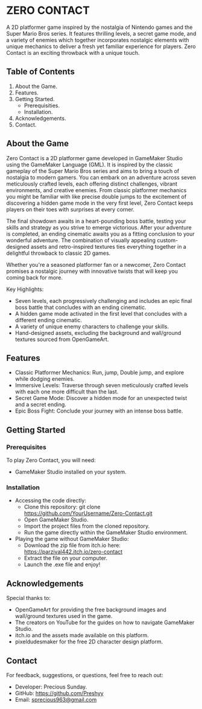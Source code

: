 # ZERO CONTACT

A 2D platformer game inspired by the nostalgia of Nintendo games and the Super Mario Bros series. It features thrilling levels, a secret game mode, and a variety of enemies which together incorporates nostalgic elements with unique mechanics to deliver a fresh yet familiar experience for players. Zero Contact is an exciting throwback with a unique touch. 

## Table of Contents
1. About the Game.
2. Features.
3. Getting Started.
   - Prerequisities.
   - Installation.
4. Acknowledgements.
5. Contact.

## About the Game

Zero Contact is a 2D platformer game developed in GameMaker Studio using the GameMaker Language (GML). It is inspired by the classic gameplay of the Super Mario Bros series and aims to bring a touch of nostalgia to modern gamers. You can embark on an adventure across seven meticulously crafted levels, each offering distinct challenges, vibrant environments, and creative enemies. From classic platformer mechanics you might be familiar with like precise double jumps to the excitement of discovering a hidden game mode in the very first level, Zero Contact keeps players on their toes with surprises at every corner.

The final showdown awaits in a heart-pounding boss battle, testing your skills and strategy as you strive to emerge victorious. After your adventure is completed, an ending cinematic awaits you as a fitting conclusion to your wonderful adventure. The combination of visually appealing custom-designed assets and retro-inspired textures ties everything together in a delightful throwback to classic 2D games.

Whether you're a seasoned platformer fan or a newcomer, Zero Contact promises a nostalgic journey with innovative twists that will keep you coming back for more.

Key Highlights:

- Seven levels, each progressively challenging and includes an epic final boss battle that concludes with an ending cinematic.
- A hidden game mode activated in the first level that concludes with a different ending cinematic.
- A variety of unique enemy characters to challenge your skills.
- Hand-designed assets, excluding the background and wall/ground textures sourced from OpenGameArt.

## Features
- Classic Platformer Mechanics: Run, jump, Double jump, and explore while dodging enemies.
- Immersive Levels: Traverse through seven meticulously crafted levels with each one more difficult than the last.
- Secret Game Mode: Discover a hidden mode for an unexpected twist and a secret ending.
- Epic Boss Fight: Conclude your journey with an intense boss battle.

## Getting Started
### Prerequisites
To play Zero Contact, you will need:
- GameMaker Studio installed on your system.

### Installation
- Accessing the code directly:
   - Clone this repository: git clone https://github.com/YourUsername/Zero-Contact.git
   - Open GameMaker Studio.
   - Import the project files from the cloned repository.
   - Run the game directly within the GameMaker Studio environment.
- Playing the game without GameMaker Studio:
   - Download the zip file from itch.io here: https://parzival442.itch.io/zero-contact
   - Extract the file on your computer.
   - Launch the .exe file and enjoy!

## Acknowledgements
Special thanks to:
- OpenGameArt for providing the free background images and wall/ground textures used in the game.
- The creators on YouTube for the guides on how to navigate GameMaker Studio.
- itch.io and the assets made available on this platform.
- pixeldudesmaker for the free 2D character design platform.

## Contact
For feedback, suggestions, or questions, feel free to reach out:
- Developer: Precious Sunday.
- GitHub: https://github.com/Preshyy
- Email: sprecious963@gmail.com



